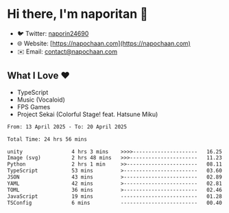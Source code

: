 # Hi there, I'm naporitan 👋

- 🐦 Twitter: [naporin24690](https://twitter.com/naporin24690)
- 🌐 Website: [https://napochaan.com](https://napochaan.com)
- ✉️ Email: [contact@napochaan.com](mailto:contact@napochaan.com)

## What I Love ❤️
- TypeScript
- Music (Vocaloid)
- FPS Games
- Project Sekai (Colorful Stage! feat. Hatsune Miku)

<!--START_SECTION:waka-->

```txt
From: 13 April 2025 - To: 20 April 2025

Total Time: 24 hrs 56 mins

unity                4 hrs 3 mins    >>>>---------------------   16.25 %
Image (svg)          2 hrs 48 mins   >>>----------------------   11.23 %
Python               2 hrs 1 min     >>-----------------------   08.11 %
TypeScript           53 mins         >------------------------   03.60 %
JSON                 43 mins         >------------------------   02.89 %
YAML                 42 mins         >------------------------   02.81 %
TOML                 36 mins         >------------------------   02.46 %
JavaScript           19 mins         -------------------------   01.28 %
TSConfig             6 mins          -------------------------   00.40 %
```

<!--END_SECTION:waka-->

